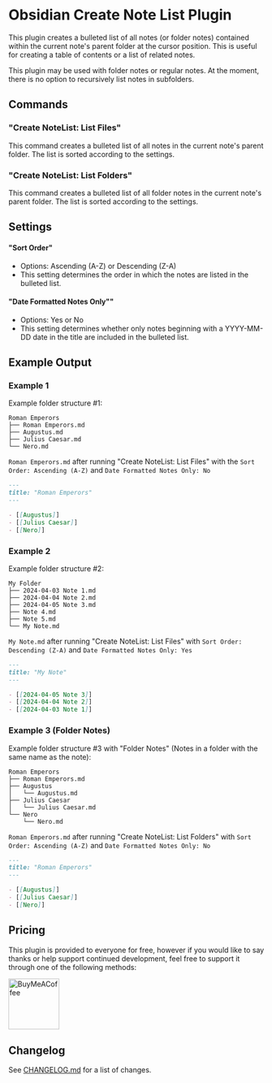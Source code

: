 # Obsidian Create Note List Plugin

This plugin creates a bulleted list of all notes (or folder notes) contained within the current note's parent folder at the cursor position. This is useful for creating a table of contents or a list of related notes.

This plugin may be used with folder notes or regular notes. At the moment, there is no option to recursively list notes in subfolders.

## Commands
### "Create NoteList: List Files"
This command creates a bulleted list of all notes in the current note's parent folder. The list is sorted according to the settings.

### "Create NoteList: List Folders"
This command creates a bulleted list of all folder notes in the current note's parent folder. The list is sorted according to the settings.

## Settings
#### "Sort Order"
- Options: Ascending (A-Z) or Descending (Z-A)
- This setting determines the order in which the notes are listed in the bulleted list.

#### "Date Formatted Notes Only""
- Options: Yes or No
- This setting determines whether only notes beginning with a YYYY-MM-DD date in the title are included in the bulleted list.


## Example Output

### Example 1
Example folder structure #1:
```
Roman Emperors
├── Roman Emperors.md
├── Augustus.md
├── Julius Caesar.md
└── Nero.md
```

`Roman Emperors.md` after running "Create NoteList: List Files" with the `Sort Order: Ascending (A-Z)` and `Date Formatted Notes Only: No`
```markdown
---
title: "Roman Emperors"
---

- [[Augustus]]
- [[Julius Caesar]]
- [[Nero]]
```


### Example 2
Example folder structure #2:
```
My Folder
├── 2024-04-03 Note 1.md
├── 2024-04-04 Note 2.md
├── 2024-04-05 Note 3.md
├── Note 4.md
├── Note 5.md
└── My Note.md
```

`My Note.md` after running "Create NoteList: List Files" with `Sort Order: Descending (Z-A)` and `Date Formatted Notes Only: Yes`
```markdown
---
title: "My Note"
---

- [[2024-04-05 Note 3]]
- [[2024-04-04 Note 2]]
- [[2024-04-03 Note 1]]
```

### Example 3 (Folder Notes)
Example folder structure #3 with "Folder Notes" (Notes in a folder with the same name as the note):
```
Roman Emperors
├── Roman Emperors.md
├── Augustus
│   └── Augustus.md
├── Julius Caesar
│   └── Julius Caesar.md
└── Nero
    └── Nero.md
```

`Roman Emperors.md` after running "Create NoteList: List Folders" with `Sort Order: Ascending (A-Z)` and `Date Formatted Notes Only: No`
```markdown
---
title: "Roman Emperors"
---

- [[Augustus]]
- [[Julius Caesar]]
- [[Nero]]
```

## Pricing
This plugin is provided to everyone for free, however if you would like to say thanks or help support continued development, feel free to support it through one of the following methods:

[<img src="https://cdn.buymeacoffee.com/buttons/v2/default-yellow.png" alt="BuyMeACoffee" width="100">](https://www.buymeacoffee.com/drewheek)


## Changelog
See [CHANGELOG.md](CHANGELOG.md) for a list of changes.
